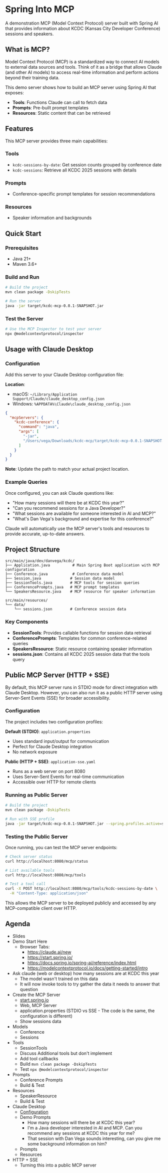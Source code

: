 # Spring Into MCP

A demonstration MCP (Model Context Protocol) server built with Spring AI that provides information about KCDC (Kansas City Developer Conference) sessions and speakers.

## What is MCP?

Model Context Protocol (MCP) is a standardized way to connect AI models to external data sources and tools. Think of it as a bridge that allows Claude (and other AI models) to access real-time information and perform actions beyond their training data.

This demo server shows how to build an MCP server using Spring AI that exposes:
- **Tools**: Functions Claude can call to fetch data
- **Prompts**: Pre-built prompt templates
- **Resources**: Static content that can be retrieved

## Features

This MCP server provides three main capabilities:

### Tools
- `kcdc-sessions-by-date`: Get session counts grouped by conference date
- `kcdc-sessions`: Retrieve all KCDC 2025 sessions with details

### Prompts
- Conference-specific prompt templates for session recommendations

### Resources
- Speaker information and backgrounds

## Quick Start

### Prerequisites
- Java 21+
- Maven 3.6+

### Build and Run
```bash
# Build the project
mvn clean package -DskipTests

# Run the server
java -jar target/kcdc-mcp-0.0.1-SNAPSHOT.jar
```

### Test the Server
```bash
# Use the MCP Inspector to test your server
npx @modelcontextprotocol/inspector
```


## Usage with Claude Desktop

### Configuration

Add this server to your Claude Desktop configuration file:

**Location**:
- macOS: `~/Library/Application Support/Claude/claude_desktop_config.json`
- Windows: `%APPDATA%\Claude\claude_desktop_config.json`

```json
{
  "mcpServers": {
    "kcdc-conference": {
      "command": "java",
      "args": [
        "-jar",
        "/Users/vega/Downloads/kcdc-mcp/target/kcdc-mcp-0.0.1-SNAPSHOT.jar"
      ]
    }
  }
}
```

**Note**: Update the path to match your actual project location.

### Example Queries

Once configured, you can ask Claude questions like:

- "How many sessions will there be at KCDC this year?"
- "Can you recommend sessions for a Java Developer?"
- "What sessions are available for someone interested in AI and MCP?"
- "What's Dan Vega's background and expertise for this conference?"

Claude will automatically use the MCP server's tools and resources to provide accurate, up-to-date answers.

## Project Structure

```
src/main/java/dev/danvega/kcdc/
├── Application.java          # Main Spring Boot application with MCP configuration
├── Conference.java           # Conference data model
├── Session.java             # Session data model
├── SessionTools.java        # MCP tools for session queries
├── ConferencePrompts.java   # MCP prompt templates
└── SpeakersResource.java    # MCP resource for speaker information

src/main/resources/
└── data/
    └── sessions.json        # Conference session data
```

### Key Components

- **SessionTools**: Provides callable functions for session data retrieval
- **ConferencePrompts**: Templates for common conference-related queries
- **SpeakersResource**: Static resource containing speaker information
- **sessions.json**: Contains all KCDC 2025 session data that the tools query

## Public MCP Server (HTTP + SSE)

By default, this MCP server runs in STDIO mode for direct integration with Claude Desktop. However, you can also run it as a public HTTP server using Server-Sent Events (SSE) for broader accessibility.

### Configuration

The project includes two configuration profiles:

**Default (STDIO)**: `application.properties`
- Uses standard input/output for communication
- Perfect for Claude Desktop integration
- No network exposure

**Public (HTTP + SSE)**: `application-sse.yaml`
- Runs as a web server on port 8080
- Uses Server-Sent Events for real-time communication
- Accessible over HTTP for remote clients

### Running as Public Server

```bash
# Build the project
mvn clean package -DskipTests

# Run with SSE profile
java -jar target/kcdc-mcp-0.0.1-SNAPSHOT.jar --spring.profiles.active=sse
```

### Testing the Public Server

Once running, you can test the MCP server endpoints:

```bash
# Check server status
curl http://localhost:8080/mcp/status

# List available tools
curl http://localhost:8080/mcp/tools

# Test a tool call
curl -X POST http://localhost:8080/mcp/tools/kcdc-sessions-by-date \
  -H "Content-Type: application/json"
```

This allows the MCP server to be deployed publicly and accessed by any MCP-compatible client over HTTP.

## Agenda

- Slides
- Demo Start Here
  - Browser Tabs:
    - https://claude.ai/new
    - https://start.spring.io/
    - https://docs.spring.io/spring-ai/reference/index.html
    - https://modelcontextprotocol.io/docs/getting-started/intro
- Ask claude (web or desktop) how many sessions are at KCDC this year
  - The model wasn't trained on this data
  - It will now invoke tools to try gather the data it needs to answer that question
- Create the MCP Server
  - [start.spring.io](http://start.spring.io)
  - Web, MCP Server
  - application.properties (STDIO vs SSE - The code is the same, the configuration is different)
  - Show sessions data
- Models
  - Conference
  - Sessions
- Tools
  - SessionTools
  - Discuss Additional tools but don't implement
  - Add tool callbacks
  - Build `mvn clean package -DskipTests`
  - Test `npx @modelcontextprotocol/inspector`
- Prompts
  - Conference Prompts
  - Build & Test
- Resources
  - SpeakerResource
  - Build & Test
- Claude Desktop
  - [Configuration](#configuration)
  - Demo Prompts
    - How many sessions will there be at KCDC this year?
    - I'm a Java developer interested in AI and MCP. Can you recommend any sessions at KCDC this year for me?
    - That session with Dan Vega sounds interesting, can you give me some background information on him?
  - Prompts
  - Resources
- HTTP + SSE
  - Turning this into a public MCP server